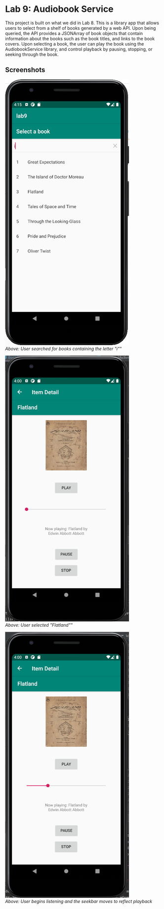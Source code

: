 # Lab 9: Audiobook Service
This project is built on what we did in Lab 8.  This is a library app that allows users to select from a shelf of books generated by a web API.
Upon being queried, the API provides a JSONArray of book objects that contain information about the books such as the book titles, and links to the book covers.
Upon selecting a book, the user can play the book using the AudiobookService library, and control playback by pausing, stopping, or seeking through the book.


## Screenshots
![1](https://raw.githubusercontent.com/tuh37046/mobile-app-dev-assignment-8/lab9/l71.PNG) <br>
*Above: User searched for books containing the letter "i""*

![1](https://raw.githubusercontent.com/tuh37046/mobile-app-dev-assignment-8/lab9/l72.PNG) <br>
*Above: User selected "Flatland""*

![1](https://raw.githubusercontent.com/tuh37046/mobile-app-dev-assignment-8/lab9/l73.PNG) <br>
*Above: User begins listening and the seekbar moves to reflect playback*
